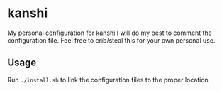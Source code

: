 # kanshi

My personal configuration for [kanshi](https://github.com/emersion/kanshi)
I will do my best to comment the configuration file. Feel free to crib/steal this for your own personal use.

## Usage

Run `./install.sh` to link the configuration files to the proper location
